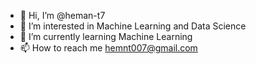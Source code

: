 - 👋 Hi, I’m @heman-t7
- 👀 I’m interested in Machine Learning and Data Science
- 🌱 I’m currently learning Machine Learning
- 📫 How to reach me hemnt007@gmail.com

<!---
heman-t7/heman-t7 is a ✨ special ✨ repository because its `README.md` (this file) appears on your GitHub profile.
You can click the Preview link to take a look at your changes.
--->
